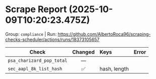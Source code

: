 # Scrape Report (2025-10-09T10:20:23.475Z)

Group: `compliance`  |  Run: https://github.com/AlbertoRoca96/scraping-checks-scheduler/actions/runs/18373105657

| Check | Changed | Keys | Error |
|---|:---:|:--|:--|
| `psa_charizard_pop_total` | — |  |  |
| `sec_aapl_8k_list_hash` | ✅ | hash, length |  |
